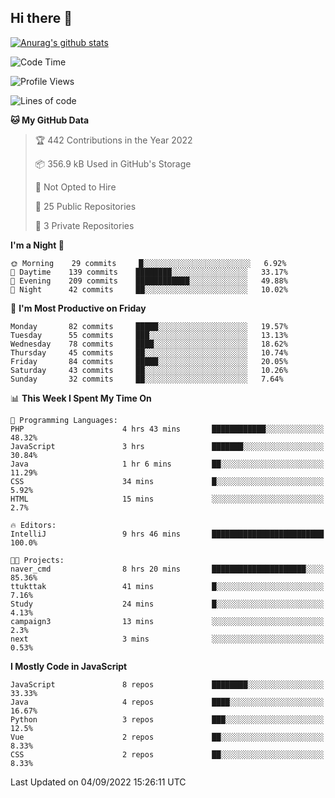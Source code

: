 ## Hi there 👋

[![Anurag's github stats](https://github-readme-stats.vercel.app/api?username=Songwonseok)](https://github.com/anuraghazra/github-readme-stats)



<!--START_SECTION:waka-->
![Code Time](http://img.shields.io/badge/Code%20Time-1%2C741%20hrs%206%20mins-blue)

![Profile Views](http://img.shields.io/badge/Profile%20Views-0-blue)

![Lines of code](https://img.shields.io/badge/From%20Hello%20World%20I%27ve%20Written-3%20Million%20lines%20of%20code-blue)

**🐱 My GitHub Data** 

> 🏆 442 Contributions in the Year 2022
 > 
> 📦 356.9 kB Used in GitHub's Storage 
 > 
> 🚫 Not Opted to Hire
 > 
> 📜 25 Public Repositories 
 > 
> 🔑 3 Private Repositories  
 > 
**I'm a Night 🦉** 

```text
🌞 Morning    29 commits     █░░░░░░░░░░░░░░░░░░░░░░░░   6.92% 
🌆 Daytime    139 commits    ████████░░░░░░░░░░░░░░░░░   33.17% 
🌃 Evening    209 commits    ████████████░░░░░░░░░░░░░   49.88% 
🌙 Night      42 commits     ██░░░░░░░░░░░░░░░░░░░░░░░   10.02%

```
📅 **I'm Most Productive on Friday** 

```text
Monday       82 commits     █████░░░░░░░░░░░░░░░░░░░░   19.57% 
Tuesday      55 commits     ███░░░░░░░░░░░░░░░░░░░░░░   13.13% 
Wednesday    78 commits     ████░░░░░░░░░░░░░░░░░░░░░   18.62% 
Thursday     45 commits     ██░░░░░░░░░░░░░░░░░░░░░░░   10.74% 
Friday       84 commits     █████░░░░░░░░░░░░░░░░░░░░   20.05% 
Saturday     43 commits     ██░░░░░░░░░░░░░░░░░░░░░░░   10.26% 
Sunday       32 commits     ██░░░░░░░░░░░░░░░░░░░░░░░   7.64%

```


📊 **This Week I Spent My Time On** 

```text
💬 Programming Languages: 
PHP                      4 hrs 43 mins       ████████████░░░░░░░░░░░░░   48.32% 
JavaScript               3 hrs               ███████░░░░░░░░░░░░░░░░░░   30.84% 
Java                     1 hr 6 mins         ██░░░░░░░░░░░░░░░░░░░░░░░   11.29% 
CSS                      34 mins             █░░░░░░░░░░░░░░░░░░░░░░░░   5.92% 
HTML                     15 mins             ░░░░░░░░░░░░░░░░░░░░░░░░░   2.7%

🔥 Editors: 
IntelliJ                 9 hrs 46 mins       █████████████████████████   100.0%

🐱‍💻 Projects: 
naver_cmd                8 hrs 20 mins       █████████████████████░░░░   85.36% 
ttukttak                 41 mins             █░░░░░░░░░░░░░░░░░░░░░░░░   7.16% 
Study                    24 mins             █░░░░░░░░░░░░░░░░░░░░░░░░   4.13% 
campaign3                13 mins             ░░░░░░░░░░░░░░░░░░░░░░░░░   2.3% 
next                     3 mins              ░░░░░░░░░░░░░░░░░░░░░░░░░   0.53%

```

**I Mostly Code in JavaScript** 

```text
JavaScript               8 repos             ████████░░░░░░░░░░░░░░░░░   33.33% 
Java                     4 repos             ████░░░░░░░░░░░░░░░░░░░░░   16.67% 
Python                   3 repos             ███░░░░░░░░░░░░░░░░░░░░░░   12.5% 
Vue                      2 repos             ██░░░░░░░░░░░░░░░░░░░░░░░   8.33% 
CSS                      2 repos             ██░░░░░░░░░░░░░░░░░░░░░░░   8.33%

```



 Last Updated on 04/09/2022 15:26:11 UTC
<!--END_SECTION:waka-->
